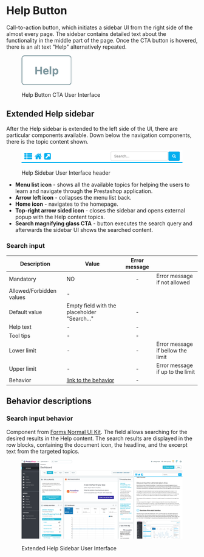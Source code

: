 # Help Button

Call-to-action button, which initiates a sidebar UI from the right side of the almost every page. The sidebar contains detailed text about the functionality in the middle part of the page. Once the CTA button is hovered, there is an alt text "Help" alternatively repeated.

<figure><img src="../../../.gitbook/assets/image (2) (1) (1).png" alt="Help button CTA UI"><figcaption><p>Help Button CTA User Interface</p></figcaption></figure>

## Extended Help sidebar

After the Help sidebar is extended to the left side of the UI, there are particular components available. Down below the navigation components, there is the topic content shown.&#x20;

<figure><img src="../../../.gitbook/assets/image (7).png" alt="Help Sidebar User Interface header"><figcaption><p>Help Sidebar User Interface header</p></figcaption></figure>

* **Menu list icon** - shows all the available topics for helping the users to learn and navigate through the Prestashop application.&#x20;
* **Arrow left icon** - collapses the menu list back.
* **Home icon** - navigates to the homepage.
* **Top-right arrow sided icon** - closes the sidebar and opens external popup with the Help content topics.
* **Search magnifying glass CTA** - button executes the search query and afterwards the sidebar UI shows the searched content.

### Search input

<table><thead><tr><th>Description</th><th>Value</th><th align="center">Error message</th><th data-hidden></th></tr></thead><tbody><tr><td>Mandatory</td><td>NO</td><td align="center">-</td><td>Error message if not allowed</td></tr><tr><td>Allowed/Forbidden values</td><td>-</td><td align="center"></td><td></td></tr><tr><td>Default value</td><td>Empty field with the placeholder "Search..."</td><td align="center">-</td><td></td></tr><tr><td>Help text</td><td>-</td><td align="center">-</td><td></td></tr><tr><td>Tool tips</td><td>-</td><td align="center">-</td><td></td></tr><tr><td>Lower limit</td><td>-</td><td align="center">-</td><td>Error message if bellow the limit</td></tr><tr><td>Upper limit</td><td>-</td><td align="center">-</td><td>Error message if up to the limit</td></tr><tr><td>Behavior</td><td><a href="help-button.md#search-input-behavior">link to the behavior</a></td><td align="center">-</td><td></td></tr></tbody></table>

## Behavior descriptions

### Search input behavior

Component from [Forms Normal UI Kit](https://build.prestashop-project.org/prestashop-ui-kit/?path=/story/forms--normal). The field allows searching for the desired results in the Help content. The search results are displayed in the row blocks, containing the document icon, the headline, and the excerpt text from the targeted topics.

<figure><img src="../../../.gitbook/assets/image (4) (2).png" alt="Extended Help Sidebar User Interface"><figcaption><p>Extended Help Sidebar User Interface</p></figcaption></figure>
